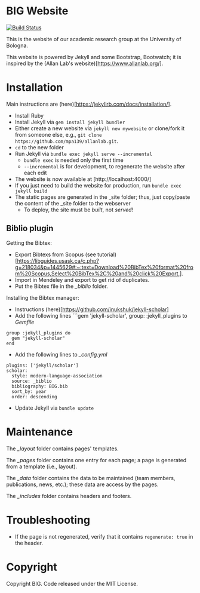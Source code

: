 # BIG Website

[![Build Status](https://travis-ci.org/big-unibo/big-website.svg?branch=master)](https://travis-ci.org/big-unibo/big-website)

This is the website of our academic research group at the University of Bologna.

This website is powered by Jekyll and some Bootstrap, Bootwatch; it is inspired by the (Allan Lab's website)[https://www.allanlab.org/]. 

# Installation

Main instructions are (here)[https://jekyllrb.com/docs/installation/].

- Install Ruby
- Install Jekyll via ```gem install jekyll bundler```
- Either create a new website via ```jekyll new mywebsite``` or clone/fork it from someone else, e.g., ```git clone https://github.com/mpa139/allanlab.git```.
- ```cd``` to the new folder
- Run Jekyll via ```bundle exec jekyll serve --incremental```
  - ```bundle exec``` is needed only the first time
  - ```--incremental``` is for development, to regenerate the website after each edit
- The website is now available at [http://localhost:4000/]
- If you just need to build the website for production, run ```bundle exec jekyll build```
- The static pages are generated in the _site folder; thus, just copy/paste the content of the _site folder to the webserver
  - To deploy, the site must be *built*, not *served*!

## Biblio plugin

Getting the Bibtex:

- Export Bibtexs from Scopus (see tutorial)[https://libguides.usask.ca/c.php?g=218034&p=1445629#:~:text=Download%20BibTex%20format%20from%20Scopus,Select%20BibTex%2C%20and%20click%20Export.].
- Import in Mendeley and export to get rid of duplicates.
- Put the Bibtex file in the *_biblio* folder.

Installing the Bibtex manager:

- Instructions (here)[https://github.com/inukshuk/jekyll-scholar]
- Add the following lines ```gem 'jekyll-scholar', group: :jekyll_plugins to *Gemfile*
```
group :jekyll_plugins do
  gem "jekyll-scholar"
end
```
- Add the following lines to *_config.yml*
```
plugins: ['jekyll/scholar']
scholar:
  style: modern-language-association
  source: _biblio
  bibliography: BIG.bib
  sort_by: year
  order: descending
```
- Update Jekyll via ```bundle update```

# Maintenance

The *_layout* folder contains pages' templates.

The *_pages* folder contains one entry for each page; a page is generated from a template (i.e., layout).

The *_data* folder contains the data to be maintained (team members, publications, news, etc.); these data are access by the pages.

The *_includes* folder contains headers and footers.

# Troubleshooting

- If the page is not regenerated, verify that it contains ```regenerate: true``` in the header.

# Copyright

Copyright BIG. Code released under the MIT License.


